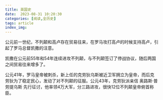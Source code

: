 ```yaml
---
title: 英国史
date:  2023-08-31 10:20:30
categories: [阅读,全历史]
tags: article
index_img: 
---
```

公元前一世纪，不列颠和高卢存在贸易往来，在罗马攻打高卢的时候支持高卢，引起了罗马总督凯撒的注意。

凯撒在公元前55年和54年连续进攻不列颠，与不列颠签订了停战协议，随后两国之间贸易往来增多了。

公元41年，罗马皇帝被刺杀，新上任的克劳狄乌斯被近卫军拥立为皇帝，而后克劳狄为了稳定民心，发动了对不列颠的征服。公元43年，克劳狄派亲信 奥路斯·普劳提乌斯 先行征讨，他率领4万大军，分三路进攻，很快12位不列颠皇帝俯首称臣。
